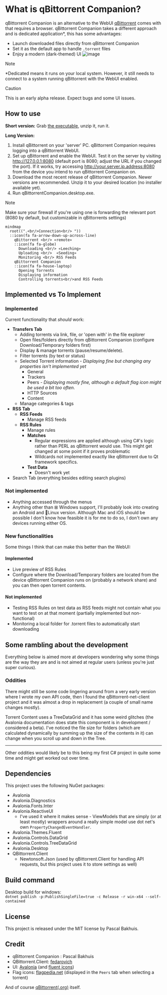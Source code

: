 ﻿# What is  qBittorrent Companion?
qBittorrent Companion is an alternative to the WebUI [qBittorrent](https://www.qbittorrent.org/) comes with that requires a browser. 
qBittorrent Companion takes a different approach and is dedicated application*,  this has some advantages:

* Launch downloaded files directly from qBittorrent Companion
* Set it as the default app to handle `.torrent` files 
* Enjoy a modern (dark-themed) UI
![image](https://i.imgur.com/qBNeqvu.gif)
>[!NOTE]
> *Dedicated means it runs on your local system. However, it still needs to connect to a system running qBittorrent with the WebUI enabled.

> [!CAUTION]
> This is an early alpha release. Expect bugs and some UI issues.

## How to use
**Short version:** Grab [the executable](https://github.com/Axeia/qBittorrentCompanion/releases/), unzip it, run it.

**Long Version:**
1. Install qBittorrent on your 'server' PC. qBittorrent Companion requires logging into a qBittorrent WebUI.
2. Set up qBittorrent and enable the WebUI. Test it on the server by visiting http://127.0.0.1:8080 (default port is 8080; adjust the URL if you changed the port).
If it works, try accessing http://your.server.ip.address:8080 from the device you intend to run qBittorrent Companion on.
3. Download the most recent release of qBittorrent Companion. Newer versions are recommended.
Unzip it to your desired location (no installer available yet).
4. Run qBittorrentCompanion.desktop.exe.
>[!NOTE]
> Make sure your firewall if you're using one is forwarding the relevant port (8080 by default, but customizable in qBittorrents settings)
```mermaid
mindmap
  root((".<br/>Connection<br/> "))
  ::icon(fa fa-arrow-down-up-across-line)
    qBittorrent <br/> «remote»
    ::icon(fa fa-globe)
      Downloading <br/> «Leeching»
      Uploading <br/>  «Seeding»
      Monitoring <br/> RSS Feeds
    qBittorrent Companion 
    ::icon(fa fa-house-laptop)
      Opening Torrents
      Displaying information
      Controlling torrents<br/>and RSS Feeds
```


## Implemented vs To Implement
### Implemented 
Current functionality that *should* work:
* **Transfers Tab**
	* Adding torrents via link, file, or 'open with' in the file explorer
	* Open files/folders directly from qBittorrent Companion (configure Download/Temporary folders first)
	* Display & manage torrents (pause/resume/delete).
	* Filter torrents (by text or status)
	* Selected Torrent information - *Displaying fine but changing any properties isn't implemented yet*
		* General 
		* Trackers
		* Peers - *Displaying mostly fine, although a default flag icon might be used a bit too often.*
		* HTTP Sources 
		* Content 
	* Manage categories & tags
* **RSS Tab**
	* **RSS Feeds**
		* Manage RSS feeds
	* **RSS Rules**
		* Manage rules
		* **Matches**
			* Regular expressions are applied although using C#'s logic rather than PERL as qBittorrent would use. This might get changed at some point if it proves problematic
			* Wildcards not implemented exactly like qBittorrent due to Qt framework specifics.
		* **Test Data**
			* Doesn't work yet
* Search Tab (everything besides editing search plugins)

### Not implemented
* Anything accessed through the menus
* Anything other than ⊞ Windows support, I'll probably look into creating an Android and 🐧Linux version. 
Although Mac and iOS should be possible I don't know how feasible it is for me to do so,  I don't own any devices running either OS.

### New functionalities
Some things I think that can make this better than the WebUI:
#### Implemented
* Live preview of RSS Rules
* Configure where the Download/Temporary folders are located from the device qBittorrent Companion runs on (probably a network share) and you can then open torrent contents.

#### Not implemented
* Testing RSS Rules on test data as RSS feeds might not contain what you want to test on at that moment (partially implemented but non-functional)
* Monitoring a local folder for .torrent files to automatically start downloading


## Some rambling about the development
Everything below is aimed more at developers wondering why some things are the way they are and is not aimed at regular users (unless you're just super curious).
### Oddities
There might still be some code lingering around from a very early version where I wrote my own API code, then I found the qBittorrent-net-client project and it was almost a drop in replacement (a couple of small name changes mostly).

Torrent Content uses a TreeDataGrid and it has some weird glitches (the Avalonia documentation does state this component is in development / considered a beta). I've noticed the file size for folders (which are calculated dynamically by summing up the size of the contents in it) can change when you scroll up and down in the Tree.
<hr/>
Other oddities would likely be to this being my first C# project in quite some time and might get worked out over time.


## Dependencies
This project uses the following NuGet packages:
* Avalonia
* Avalonia.Diagnostics
* Avalonia.Fonts.Inter
* Avalonia.ReactiveUI
	* I've used it where it makes sense - ViewModels that are simply (or at least mostly) wrappers around a really simple model use dot net's own `PropertyChangedEventHandler`.
* Avalonia.Themes.Fluent
* Avalonia.Controls.DataGrid
* Avalonia.Controls.TreeDataGrid
* Avalonia.Desktop
* QBittorrent.Client
	* Newtonsoft.Json (used by qBittorrent.Client for handling API requests, but this project uses it to store settings as well)

## Build command
Desktop build for windows:<br/>
```dotnet publish -p:PublishSingleFile=true -c Release -r win-x64 --self-contained```

## License
This project is released under the MIT license by Pascal Bakhuis.

## Credit
* qBittorrent Companion : Pascal Bakhuis 
* QBittorrent.Client: [fedarovich](https://github.com/fedarovich/qbittorrent-net-client)
* UI:  [Avalonia](https://avaloniaui.net/) (and [fluent icons](https://github.com/davidxuang/FluentIcons))
* Flag icons: [flagpedia.net](https://flagpedia.net/) (displayed in the `Peers` tab when selecting a torrent)

And of course [qBittorrent(.org)](https://www.qbittorrent.org/)  itself. 